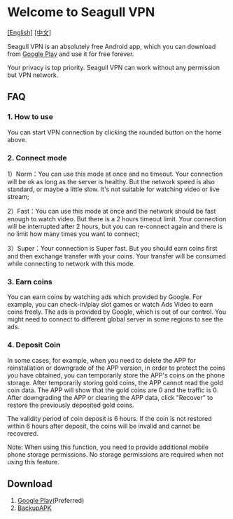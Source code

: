 # Welcome to Seagull VPN 
[[English]](https://seagulltool.github.io) [[中文]](https://seagulltool.github.io/index-zh.html)

Seagull VPN is an absolutely free Android app, which you can download from [Google Play](https://play.google.com/store/apps/details?id=tool.seagull.v) and use it for free forever.

Your privacy is top priority. Seagull VPN can work without any permission but VPN network.

## FAQ

### 1. How to use

You can start VPN connection by clicking the rounded button on the home above.

### 2. Connect mode

1）Norm：You can use this mode at once and no timeout. Your connection will be ok as long as the server is healthy. But the network speed is also standard, or maybe a little slow. It's not suitable for watching video or live stream;

2）Fast：You can use this mode at once and the network should be fast enough to watch video. But there is a 2 hours timeout limit. Your connection will be interrupted after 2 hours, but you can re-connect again and there is no limit how many times you want to connect;

3）Super：Your connection is Super fast. But you should earn coins first and then exchange transfer with your coins. Your transfer will be consumed while connecting to network with this mode.

### 3. Earn coins

You can earn coins by watching ads which provided by Google. For example, you can check-in/play slot games or watch Ads Video to earn coins freely. The ads is provided by Google, which is out of our control. You might need to connect to different global server in some regions to see the ads.

### 4. Deposit Coin


In some cases, for example, when you need to delete the APP for reinstallation or downgrade of the APP version, in order to protect the  coins you have obtained, you can temporarily store the APP's coins on the phone storage. After temporarily storing gold coins, the APP cannot read the gold coin data. The APP will show that the gold coins are 0 and the traffic is 0. After downgrading the APP or clearing the APP data, click "Recover" to restore the previously deposited gold coins.

The validity period of coin deposit is 6 hours. If the coin is not restored within 6 hours after deposit, the coins will be invalid and cannot be recovered.

Note: When using this function, you need to provide additional mobile phone storage permissions. No storage permissions are required when not using this feature.


## Download

1. [Google Play](https://play.google.com/store/apps/details?id=tool.seagull.v)(Preferred)
2. [BackupAPK](https://github.com/seagulltool/seagulltool.github.io/releases/download/v2.0/seagull-release-2.0.apk)
